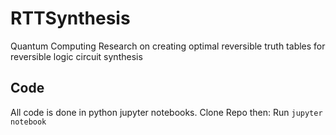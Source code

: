 # RTTSynthesis
Quantum Computing Research on creating optimal reversible truth tables for reversible logic circuit synthesis

## Code
All code is done in python jupyter notebooks. 
Clone Repo then:
Run <code>jupyter notebook</code>
